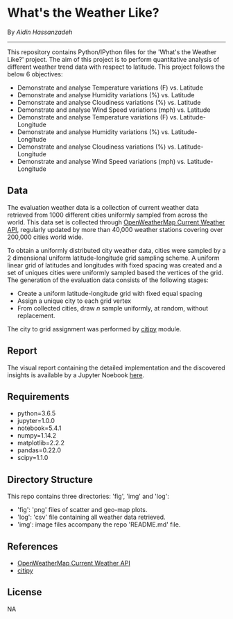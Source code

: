 # What's the Weather Like? 

By *Aidin Hassanzadeh*
___

This repository contains Python/IPython files for the 'What's the Weather Like?' project.
The aim of this project is to perform quantitative analysis of different weather trend data with respect to latitude.
This project follows the below 6 objectives:

- Demonstrate and analyse Temperature variations (F) vs. Latitude
- Demonstrate and analyse Humidity variations (%)  vs. Latitude
- Demonstrate and analyse Cloudiness variations (%) vs. Latitude
- Demonstrate and analyse  Wind Speed variations (mph) vs. Latitude
- Demonstrate and analyse Temperature variations (F) vs. Latitude-Longitude
- Demonstrate and analyse Humidity variations (%)  vs. Latitude-Longitude
- Demonstrate and analyse Cloudiness variations (%) vs. Latitude-Longitude
- Demonstrate and analyse  Wind Speed variations (mph) vs. Latitude-Longitude

## Data
The evaluation weather data is a collection of current weather data retrieved from 1000 different cities uniformly sampled from across the world.
This data set is collected through [OpenWeatherMap Current Weather API](https://openweathermap.org/current), regularly updated by more than 40,000 weather stations covering over 200,000 cities world wide.

To obtain a uniformly distributed city weather data, cities were sampled by a 2 dimensional uniform latitude-longitude grid sampling scheme.
A uniform linear grid of latitudes and longitudes with fixed spacing was created and a set of uniques cities were uniformly sampled based the vertices of the grid.
The generation of the evaluation data consists of the following stages:

- Create a uniform latitude-longitude grid with fixed equal spacing
- Assign a unique city to each grid vertex
- From collected cities, draw $n$ sample uniformly, at random, without replacement. 

The city to grid assignment was performed by [citipy](https://github.com/wingchen/citipy.git) module.

## Report
The visual report containing the detailed implementation and the discovered insights is available by a Jupyter Noebook [here]().

## Requirements
- python=3.6.5
- jupyter=1.0.0
- notebook=5.4.1
- numpy=1.14.2
- matplotlib=2.2.2
- pandas=0.22.0
- scipy=1.1.0


## Directory Structure
This repo contains three directories: 'fig', 'img' and 'log':

- 'fig': 'png' files of scatter and geo-map plots.
- 'log': 'csv' file containing all weather data retrieved.
- 'img': image files accompany the repo 'README.md' file.

## References
- [OpenWeatherMap Current Weather API](https://openweathermap.org/current)
- [citipy](https://github.com/wingchen/citipy.git)

## License
NA

